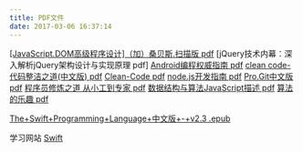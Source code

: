 ```yaml
---
title: PDF文件
date: 2017-03-06 16:37:14
---
```


[[JavaScript.DOM高级程序设计]（加）桑贝斯.扫描版 pdf](http://om1ci69wa.bkt.clouddn.com/%5BJavaScript.DOM%E9%AB%98%E7%BA%A7%E7%A8%8B%E5%BA%8F%E8%AE%BE%E8%AE%A1%5D%EF%BC%88%E5%8A%A0%EF%BC%89%E6%A1%91%E8%B4%9D%E6%96%AF.%E6%89%AB%E6%8F%8F%E7%89%88.pdf)
[jQuery技术内幕：深入解析jQuery架构设计与实现原理 pdf]
[Android编程权威指南 pdf](http://om1ci69wa.bkt.clouddn.com/Android%E7%BC%96%E7%A8%8B%E6%9D%83%E5%A8%81%E6%8C%87%E5%8D%97.pdf)
[clean code-代码整洁之道(中文版) pdf](http://om1ci69wa.bkt.clouddn.com/Pro.Git%E4%B8%AD%E6%96%87%E7%89%88.pdf)
[Clean-Code pdf](http://om1ci69wa.bkt.clouddn.com/Clean-Code.pdf)
[node.js开发指南 pdf](http://om1ci69wa.bkt.clouddn.com/node.js%E5%BC%80%E5%8F%91%E6%8C%87%E5%8D%97.pdf)
[Pro.Git中文版 pdf](http://om1ci69wa.bkt.clouddn.com/Pro.Git%E4%B8%AD%E6%96%87%E7%89%88.pdf)
[程序员修炼之道 从小工到专家 pdf](http://om1ci69wa.bkt.clouddn.com/%E7%A8%8B%E5%BA%8F%E5%91%98%E4%BF%AE%E7%82%BC%E4%B9%8B%E9%81%93%20%E4%BB%8E%E5%B0%8F%E5%B7%A5%E5%88%B0%E4%B8%93%E5%AE%B6.pdf)
[数据结构与算法JavaScript描述 pdf](http://om1ci69wa.bkt.clouddn.com/%E6%95%B0%E6%8D%AE%E7%BB%93%E6%9E%84%E4%B8%8E%E7%AE%97%E6%B3%95JavaScript%E6%8F%8F%E8%BF%B0.pdf)
[算法的乐趣 pdf](http://om1ci69wa.bkt.clouddn.com/%E7%AE%97%E6%B3%95%E7%9A%84%E4%B9%90%E8%B6%A3.pdf)

[The+Swift+Programming+Language+中文版+-+v2.3 .epub](http://om1ci69wa.bkt.clouddn.com/The+Swift+Programming+Language+%E4%B8%AD%E6%96%87%E7%89%88+-+v2.3%20.epub)


学习网站
[Swift](http://www.kancloud.cn/baiyixueqi/the-swift-programming-language-in-chinese/238126)